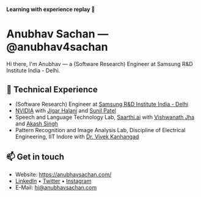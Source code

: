 #### Learning with experience replay 🌟

# Anubhav Sachan —@anubhav4sachan
Hi there, I'm Anubhav — a (Software Research) Engineer at Samsung R&D Institute India - Delhi.

## 🔭 Technical Experience
- (Software Research) Engineer at [Samsung R&D Institute India - Delhi](https://research.samsung.com/sri-d)
- [NVIDIA](https://www.nvidia.com/en-in/) with [Jigar Halani](https://www.linkedin.com/in/jigarhalani/) and [Sunil Patel](https://www.linkedin.com/in/linus1/)
- Speech and Language Technology Lab, [Saarthi.ai](https://saarthi.ai/) with [Vishwanath Jha](https://www.linkedin.com/in/vishwanathjha1/) and [Akash Singh](https://www.linkedin.com/in/akashsingh58/)
- Pattern Recognition and Image Analysis Lab, Discipline of Electrical Engineering, IIT Indore with [Dr. Vivek Kanhangad](http://www.iiti.ac.in/people/~kvivek/)

## 📫 Get in touch
- Website: https://anubhavsachan.com/
- [LinkedIn](https://www.linkedin.com/in/anubhav4sachan/) • [Twitter](https://twitter.com/anubhav4sachan/) • [Instagram](https://instagram.com/_anubhavsachan/)
- E-Mail: hi@anubhavsachan.com


<!--
**anubhav4sachan/anubhav4sachan** is a ✨ _special_ ✨ repository because its `README.md` (this file) appears on your GitHub profile.

Here are some ideas to get you started:

- 🔭 I’m currently working on ...
- 🌱 I’m currently learning ...
- 👯 I’m looking to collaborate on ...
- 🤔 I’m looking for help with ...
- 💬 Ask me about ...
- 📫 How to reach me: ...
- 😄 Pronouns: ...
- ⚡ Fun fact: ...


![GitHub stats](https://github-readme-stats.vercel.app/api?username=anubhav4sachan&show_icons=true&count_private=true)  

-->
